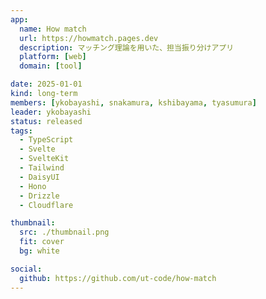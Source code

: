 ```yaml
---
app:
  name: How match
  url: https://howmatch.pages.dev
  description: マッチング理論を用いた、担当振り分けアプリ
  platform: [web]
  domain: [tool]

date: 2025-01-01
kind: long-term
members: [ykobayashi, snakamura, kshibayama, tyasumura]
leader: ykobayashi
status: released
tags:
  - TypeScript
  - Svelte
  - SvelteKit
  - Tailwind
  - DaisyUI
  - Hono
  - Drizzle
  - Cloudflare

thumbnail:
  src: ./thumbnail.png
  fit: cover
  bg: white

social:
  github: https://github.com/ut-code/how-match
---
```


